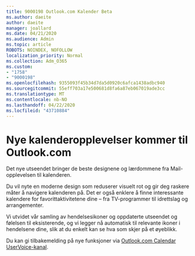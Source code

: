 ```yaml
---
title: 9000198 Outlook.com Kalender Beta
ms.author: daeite
author: daeite
manager: joallard
ms.date: 04/21/2020
ms.audience: Admin
ms.topic: article
ROBOTS: NOINDEX, NOFOLLOW
localization_priority: Normal
ms.collection: Adm_O365
ms.custom:
- "1758"
- "9000198"
ms.openlocfilehash: 9355093f45b34d7da5d0920c6afca1438adbc940
ms.sourcegitcommit: 55eff703a17e500681d8fa6a87eb067019ade3cc
ms.translationtype: MT
ms.contentlocale: nb-NO
ms.lasthandoff: 04/22/2020
ms.locfileid: "43710884"
---
```

# <a name="new-calendar-experiences-coming-to-outlookcom"></a>Nye kalenderopplevelser kommer til Outlook.com

Det nye utseendet bringer de beste designene og lærdommene fra Mail-opplevelsen til kalenderen.

Du vil nyte en moderne design som reduserer visuelt rot og gir deg raskere måter å navigere kalenderen på. Det er også enklere å finne interessante kalendere for favorittaktivitetene dine – fra TV-programmer til idrettslag og arrangementer.

Vi utvidet vår samling av hendelsesikoner og oppdaterte utseendet og følelsen til eksisterende, og vi legger nå automatisk til relevante ikoner i hendelsene dine, slik at du enkelt kan se hva som skjer på et øyeblikk.

Du kan gi tilbakemelding på nye funksjoner via [Outlook.com Calendar UserVoice-kanal](https://go.microsoft.com/fwlink/?linkid=2103075).